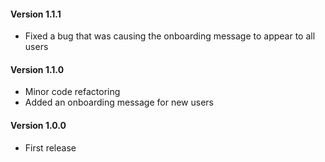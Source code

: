 #### Version 1.1.1
- Fixed a bug that was causing the onboarding message to appear to all users

#### Version 1.1.0
- Minor code refactoring
- Added an onboarding message for new users

#### Version 1.0.0
- First release
